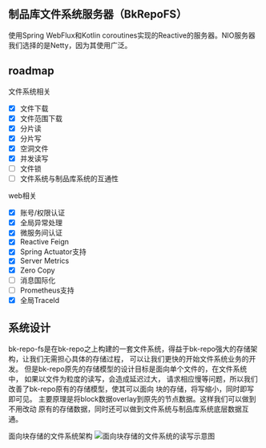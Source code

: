 ## 制品库文件系统服务器（BkRepoFS）
使用Spring WebFlux和Kotlin coroutines实现的Reactive的服务器。NIO服务器我们选择的是Netty，因为其使用广泛。

## roadmap

文件系统相关

- [x] 文件下载
- [x] 文件范围下载
- [x] 分片读
- [x] 分片写
- [x] 空洞文件
- [x] 并发读写
- [ ] 文件锁
- [ ] 文件系统与制品库系统的互通性

web相关

- [x] 账号/权限认证
- [x] 全局异常处理
- [x] 微服务间认证
- [x] Reactive Feign
- [x] Spring Actuator支持
- [x] Server Metrics
- [x] Zero Copy
- [ ] 消息国际化
- [ ] Prometheus支持
- [x] 全局TraceId

## 系统设计

bk-repo-fs是在bk-repo之上构建的一套文件系统，得益于bk-repo强大的存储架构，让我们无需担心具体的存储过程，
可以让我们更快的开始文件系统业务的开发。 但是bk-repo原先的存储模型的设计目标是面向单个文件的，在文件系统中，
如果以文件为粒度的读写，会造成延迟过大， 请求相应慢等问题，所以我们改善了bk-repo原有的存储模型，使其可以面向
块的存储，将写缩小，同时即写即可见。 主要原理是将block数据overlay到原先的节点数据。这样我们可以做到不用改动
原有的存储数据，同时还可以做到文件系统与制品库系统底层数据互通。

面向块存储的文件系统架构
![面向块存储的文件系统的读写示意图](../../../../docs/resource/fs-arch.png)